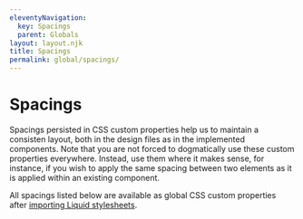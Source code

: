 ```yaml
---
eleventyNavigation:
  key: Spacings
  parent: Globals
layout: layout.njk
title: Spacings
permalink: global/spacings/
---
```


# Spacings

Spacings persisted in CSS custom properties help us to maintain a consisten layout, both in the design files as in the implemented components. Note that you are not forced to dogmatically use these custom properties everywhere. Instead, use them where it makes sense, for instance, if you wish to apply the same spacing between two elements as it is applied within an existing component.

All spacings listed below are available as global CSS custom properties after [importing Liquid stylesheets](/liquid/getting-started/#import-stylesheets).

<docs-spacing var="--ld-sp-1" val="0.0625rem"></docs-spacing>
<docs-spacing var="--ld-sp-2" val="0.125rem"></docs-spacing>
<docs-spacing var="--ld-sp-4" val="0.25rem"></docs-spacing>
<docs-spacing var="--ld-sp-6" val="0.375rem"></docs-spacing>
<docs-spacing var="--ld-sp-8" val="0.5rem"></docs-spacing>
<docs-spacing var="--ld-sp-12" val="0.75rem"></docs-spacing>
<docs-spacing var="--ld-sp-16" val="1rem"></docs-spacing>
<docs-spacing var="--ld-sp-24" val="1.5rem"></docs-spacing>
<docs-spacing var="--ld-sp-32" val="2rem"></docs-spacing>
<docs-spacing var="--ld-sp-40" val="2.5rem"></docs-spacing>